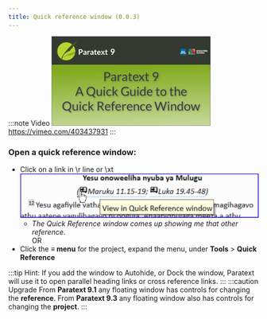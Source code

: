 ```yaml
---
title: Quick reference window (0.0.3)
---
```


:::note Video
[![ ](../../media/0.0.3.png)](https://vimeo.com/403437931)  
https://vimeo.com/403437931
:::

### Open a quick reference window:

-  Click on a link in \\r line or \\xt  
    ![](../../media/274d81a5b15e48f30ec87406fef98fba.png)
    -  *The Quick Reference window comes up showing me that other reference*.  
    OR  
-  Click the **≡ menu**  for the project, expand the menu, under **Tools** \> **Quick Reference**

:::tip
Hint: If you add the window to Autohide, or Dock the window, Paratext will use it to open parallel heading links or cross reference links.
:::
:::caution Upgrade
From **Paratext 9.1** any floating window has controls for changing the **reference**. From **Paratext 9.3** any floating window also has controls for changing the **project**.
:::